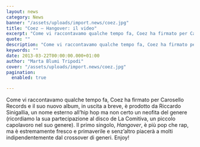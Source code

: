 ```yaml
---
layout: news
category: News
banner: "/assets/uploads/import.news/coez.jpg"
title: "Coez – Hangover: il video"
excerpt: "Come vi raccontavamo qualche tempo fa, Coez ha firmato per Carosello Records e il suo nuovo album, in uscita a breve, è prodotto da Riccardo Sinigallia, un nome esterno all’hip hop ma non certo un neofita del genere (ricordiamo la sua partecipazione al disco de La Comitiva, un piccolo capolavoro nel suo genere). Il primo [&hellip"
quote: ""
description: "Come vi raccontavamo qualche tempo fa, Coez ha firmato per Carosello Records e il suo nuovo album, in uscita a breve, è prodotto da Riccardo Sinigallia, un nome esterno all’hip hop ma non certo un neofita del genere (ricordiamo la sua partecipazione al disco de La Comitiva, un piccolo capolavoro nel suo genere). Il primo [&hellip"
keywords: ""
date: 2013-03-22T00:00:00.000+01:00
author: "Marta Blumi Tripodi"
cover: "/assets/uploads/import.news/coez.jpg"
pagination:
  enabled: true

---
```


Come vi raccontavamo qualche tempo fa, Coez ha firmato per Carosello Records e il suo nuovo album, in uscita a breve, è prodotto da Riccardo Sinigallia, un nome esterno all’hip hop ma non certo un neofita del genere (ricordiamo la sua partecipazione al disco de La Comitiva, un piccolo capolavoro nel suo genere). Il primo singolo, _Hangover_, è più pop che rap, ma è estremamente fresco e primaverile e senz’altro piacerà a molti indipendentemente dal crossover di generi. Enjoy!  
